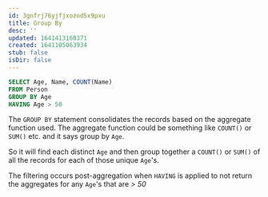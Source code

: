 ```yaml
---
id: 3gnfrj76yjfjxozod5x9pxu
title: Group By
desc: ''
updated: 1641413160371
created: 1641105063934
stub: false
isDir: false
---
```



```sql
SELECT Age, Name, COUNT(Name)
FROM Person 
GROUP BY Age
HAVING Age > 50
```

The `GROUP BY` statement consolidates the records based on the aggregate function used. The aggregate function could be something like `COUNT()` or `SUM()` etc. and it says group by `Age`.

So it will find each distinct `Age` and then group together a `COUNT()` or `SUM()` of all the records for each of those unique `Age`'s.

The filtering occurs post-aggregation when `HAVING` is applied to not return the aggregates for any `Age`'s that are _> 50_



